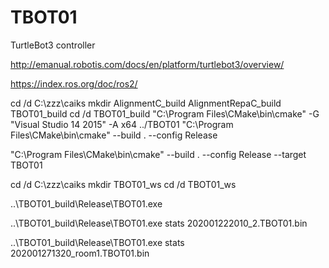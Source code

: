 # TBOT01
TurtleBot3 controller

http://emanual.robotis.com/docs/en/platform/turtlebot3/overview/

https://index.ros.org/doc/ros2/


cd /d C:\zzz\caiks
mkdir AlignmentC_build AlignmentRepaC_build TBOT01_build
cd /d TBOT01_build
"C:\Program Files\CMake\bin\cmake" -G "Visual Studio 14 2015" -A x64 ../TBOT01
"C:\Program Files\CMake\bin\cmake" --build . --config Release

"C:\Program Files\CMake\bin\cmake" --build . --config Release --target TBOT01

cd /d C:\zzz\caiks
mkdir TBOT01_ws
cd /d TBOT01_ws

..\TBOT01_build\Release\TBOT01.exe

..\TBOT01_build\Release\TBOT01.exe stats 202001222010_2.TBOT01.bin

..\TBOT01_build\Release\TBOT01.exe stats 202001271320_room1.TBOT01.bin
